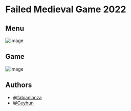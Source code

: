 # Failed Medieval Game 2022

## Menu
![image](https://github.com/fabianlanza/Medieval-Game-2022/assets/60055343/1a789cb6-f896-4578-9d90-4f9686fb20e7)

## Game
![image](https://github.com/fabianlanza/Medieval-Game-2022/assets/60055343/45468e51-edfb-448d-8219-fdbf823f3881)

## Authors

- [@fabianlanza](https://github.com/fabianlanza)
- [@Ceyhun](https://github.com/Ceyhun-Tufan)

